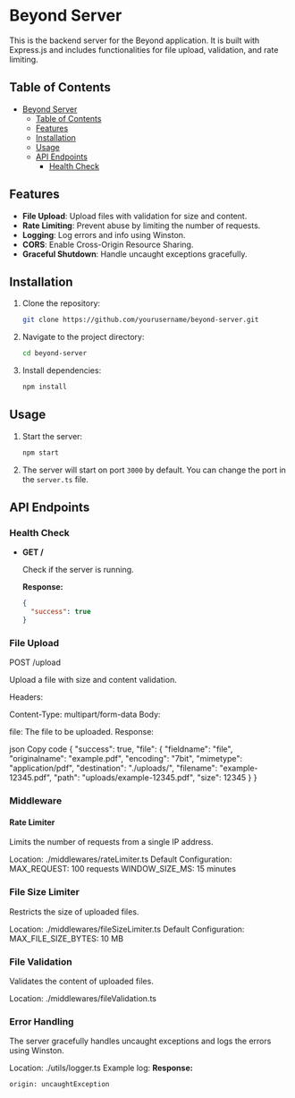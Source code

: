 # Beyond Server

This is the backend server for the Beyond application. It is built with Express.js and includes functionalities for file upload, validation, and rate limiting. 

## Table of Contents

- [Beyond Server](#beyond-server)
  - [Table of Contents](#table-of-contents)
  - [Features](#features)
  - [Installation](#installation)
  - [Usage](#usage)
  - [API Endpoints](#api-endpoints)
    - [Health Check](#health-check)

## Features

- **File Upload**: Upload files with validation for size and content.
- **Rate Limiting**: Prevent abuse by limiting the number of requests.
- **Logging**: Log errors and info using Winston.
- **CORS**: Enable Cross-Origin Resource Sharing.
- **Graceful Shutdown**: Handle uncaught exceptions gracefully.

## Installation

1. Clone the repository:
    ```bash
    git clone https://github.com/yourusername/beyond-server.git
    ```

2. Navigate to the project directory:
    ```bash
    cd beyond-server
    ```

3. Install dependencies:
    ```bash
    npm install
    ```

## Usage

1. Start the server:
    ```bash
    npm start
    ```

2. The server will start on port `3000` by default. You can change the port in the `server.ts` file.

## API Endpoints

### Health Check

- **GET /**

  Check if the server is running.

  **Response:**
  ```json
  {
    "success": true
  }

### File Upload
POST /upload

Upload a file with size and content validation.

Headers:

Content-Type: multipart/form-data
Body:

file: The file to be uploaded.
Response:

json
Copy code
{
  "success": true,
  "file": {
    "fieldname": "file",
    "originalname": "example.pdf",
    "encoding": "7bit",
    "mimetype": "application/pdf",
    "destination": "./uploads/",
    "filename": "example-12345.pdf",
    "path": "uploads/example-12345.pdf",
    "size": 12345
  }
}
### Middleware
#### Rate Limiter
Limits the number of requests from a single IP address.

Location: ./middlewares/rateLimiter.ts
Default Configuration:
MAX_REQUEST: 100 requests
WINDOW_SIZE_MS: 15 minutes


### File Size Limiter
Restricts the size of uploaded files.

Location: ./middlewares/fileSizeLimiter.ts
Default Configuration:
MAX_FILE_SIZE_BYTES: 10 MB

### File Validation
Validates the content of uploaded files.

Location: ./middlewares/fileValidation.ts


### Error Handling
The server gracefully handles uncaught exceptions and logs the errors using Winston.

Location: ./utils/logger.ts
Example log:
**Response:**
  ```💥❌ error: File too large
origin: uncaughtException
```
